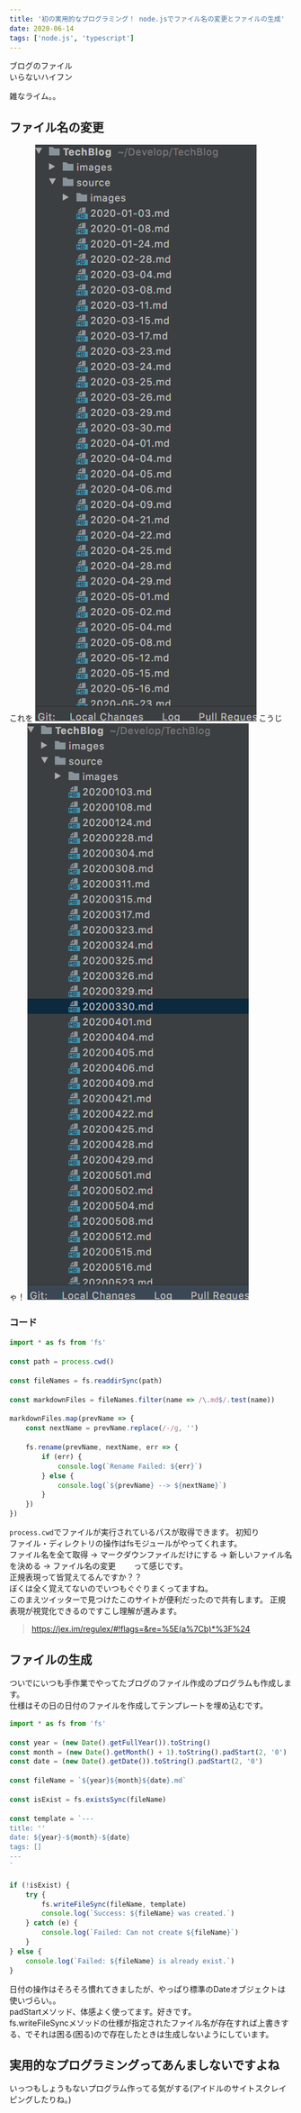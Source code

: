 ```yaml
---
title: '初の実用的なプログラミング！ node.jsでファイル名の変更とファイルの生成'
date: 2020-06-14
tags: ['node.js', 'typescript']
---
```


ブログのファイル  
いらないハイフン  

  
雑なライム。。  

## ファイル名の変更
これを
!['タイトル'](./images/20200614-1.png)
こうじゃ！
!['タイトル'](./images/20200614-2.png)

### コード
```typescript
import * as fs from 'fs'

const path = process.cwd()

const fileNames = fs.readdirSync(path)

const markdownFiles = fileNames.filter(name => /\.md$/.test(name))

markdownFiles.map(prevName => {
	const nextName = prevName.replace(/-/g, '')

	fs.rename(prevName, nextName, err => {
		if (err) {
			console.log(`Rename Failed: ${err}`)
		} else {
			console.log(`${prevName} --> ${nextName}`)
		}
	})
})
```

`process.cwd`でファイルが実行されているパスが取得できます。 初知り  
ファイル・ディレクトリの操作はfsモジュールがやってくれます。  
ファイル名を全て取得 -> マークダウンファイルだけにする -> 新しいファイル名を決める -> ファイル名の変更　　
って感じです。  
正規表現って皆覚えてるんですか？？  
ぼくは全く覚えてないのでいつもぐぐりまくってますね。  
このまえツイッターで見つけたこのサイトが便利だったので共有します。
正規表現が視覚化できるのですこし理解が進みます。  

> https://jex.im/regulex/#!flags=&re=%5E(a%7Cb)*%3F%24

## ファイルの生成
ついでにいつも手作業でやってたブログのファイル作成のプログラムも作成します。  
仕様はその日の日付のファイルを作成してテンプレートを埋め込むです。  

```typescript
import * as fs from 'fs'

const year = (new Date().getFullYear()).toString()
const month = (new Date().getMonth() + 1).toString().padStart(2, '0')
const date = (new Date().getDate()).toString().padStart(2, '0')

const fileName = `${year}${month}${date}.md`

const isExist = fs.existsSync(fileName)

const template = `---
title: ''
date: ${year}-${month}-${date}
tags: []
---
`

if (!isExist) {
	try {
		fs.writeFileSync(fileName, template)
		console.log(`Success: ${fileName} was created.`)
	} catch (e) {
		console.log(`Failed: Can not create ${fileName}`)
	}
} else {
	console.log(`Failed: ${fileName} is already exist.`)
}
```

日付の操作はそろそろ慣れてきましたが、やっぱり標準のDateオブジェクトは使いづらい。。  
padStartメソッド、体感よく使ってます。好きです。  
fs.writeFileSyncメソッドの仕様が指定されたファイル名が存在すれば上書きする、でそれは困る(困る)ので存在したときは生成しないようにしています。  
  
## 実用的なプログラミングってあんましないですよね  
いっつもしょうもないプログラム作ってる気がする(アイドルのサイトスクレイピングしたりね。)  